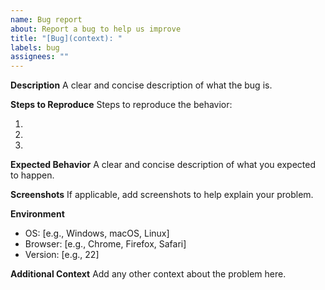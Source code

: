 ```yaml
---
name: Bug report
about: Report a bug to help us improve
title: "[Bug](context): "
labels: bug
assignees: ""
---
```


**Description**
A clear and concise description of what the bug is.

**Steps to Reproduce**
Steps to reproduce the behavior:

1.
2.
3.

**Expected Behavior**
A clear and concise description of what you expected to happen.

**Screenshots**
If applicable, add screenshots to help explain your problem.

**Environment**

- OS: [e.g., Windows, macOS, Linux]
- Browser: [e.g., Chrome, Firefox, Safari]
- Version: [e.g., 22]

**Additional Context**
Add any other context about the problem here.